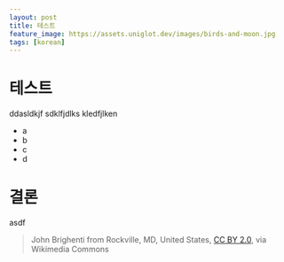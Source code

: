 ```yaml
---
layout: post
title: 테스트
feature_image: https://assets.uniglot.dev/images/birds-and-moon.jpg
tags: [korean]
---
```


# 테스트

ddasldkjf
sdklfjdlks
kledfjlken

- a
- b
- c
- d

# 결론

asdf

> John Brighenti from Rockville, MD, United States, [CC BY 2.0](https://creativecommons.org/licenses/by/2.0), via Wikimedia Commons
